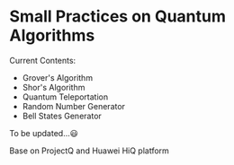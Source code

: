 
# Small Practices on Quantum Algorithms 
Current Contents:
- Grover's Algorithm
- Shor's Algorithm
- Quantum Teleportation
- Random Number Generator
- Bell States Generator

To be updated...:smiley:


Base on ProjectQ and Huawei HiQ platform